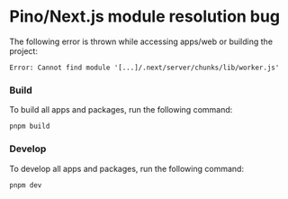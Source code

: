 # Pino/Next.js module resolution bug

The following error is thrown while accessing apps/web or building the project:

```
Error: Cannot find module '[...]/.next/server/chunks/lib/worker.js'
```

### Build

To build all apps and packages, run the following command:

```
pnpm build
```

### Develop

To develop all apps and packages, run the following command:

```
pnpm dev
```
